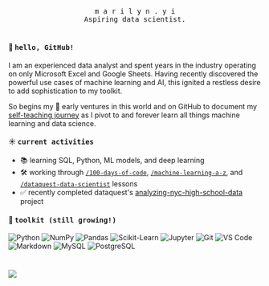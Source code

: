 <p align="center">
  <samp>
    m a r i l y n . y i<br>
    Aspiring data scientist.<br>
  </samp>
</p>

#

#### 👋 <samp>hello, GitHub!</samp>

I am an experienced data analyst and spent years in the industry operating on only Microsoft Excel and Google Sheets. Having recently discovered the powerful use cases of machine learning and AI, this ignited a restless desire to add sophistication to my toolkit.

So begins my 🌱 early ventures in this world and on GitHub to document my [self-teaching journey](https://github.com/marilynyi/self-study-ml-roadmap) as I pivot to and forever learn all things machine learning and data science.

#### ☀️ <samp>current activities</samp>
- 📚 learning SQL, Python, ML models, and deep learning
- 🛠️ working through [`/100-days-of-code`](https://github.com/marilynyi/100-days-of-code-python), 
[`/machine-learning-a-z`](https://github.com/marilynyi/machine-learning-a-z), and
[`/dataquest-data-scientist`](https://github.com/marilynyi/dataquest-data-scientist) lessons
- ✅ recently completed dataquest's [analyzing-nyc-high-school-data](https://github.com/marilynyi/dataquest-data-scientist/tree/main/08_analyzing_nyc_high_school_data) project

#### 🧰 <samp>toolkit (still growing!)</samp>

![Python](https://img.shields.io/badge/python-FFF9DE?style=flat&logo=python&logoColor=212A3E)
![NumPy](https://img.shields.io/badge/numpy-FFF9DE?style=flat&logo=numpy&logoColor=212A3E)
![Pandas](https://img.shields.io/badge/pandas-FFF9DE?style=flat&logo=pandas&logoColor=212A3E)
![Scikit-Learn](https://img.shields.io/badge/scikit--learn-FFF9DE?style=flat&logo=scikitlearn&logoColor=212A3E)
![Jupyter](https://img.shields.io/badge/jupyter-DDE6ED?style=flat&logo=jupyter&logoColor=212A3E)
![Git](https://img.shields.io/badge/git-DDE6ED?style=flat&logo=git&logoColor=212A3E)
![VS Code](https://img.shields.io/badge/vs_code-DDE6ED?style=flat&logo=visualstudiocode&logoColor=212A3E)
![Markdown](https://img.shields.io/badge/markdown-FFEBEB?style=flat&logo=markdown&logoColor=212A3E)
![MySQL](https://img.shields.io/badge/mysql-FFEBEB?style=flat&logo=mysql&logoColor=212A3E)
![PostgreSQL](https://img.shields.io/badge/postgresql-FFEBEB?style=flat&logo=postgresql&logoColor=212A3E)

#

![](https://komarev.com/ghpvc/?username=marilynyi&color=yellow)





  



